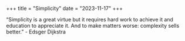 +++
title = "Simplicity"
date = "2023-11-17"
+++

“Simplicity is a great virtue but it requires hard work to achieve it and education to appreciate it. And to make matters worse: complexity sells better.” - Edsger Dijkstra
